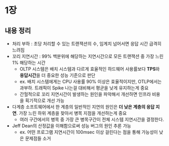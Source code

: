 # 1장

## 내용 정리

- 처리 부하 : 초당 처리할 수 있는 트랜잭션의 수, 임계치 넘어서면 응답 시간 급격히 느려짐
- 꼬리 지연시간 : 99% 백분위에 해당하는 지연시간으로 모든 트랜잭션 중 가장 느린 1% 해당하는 시간
  - OLTP 시스템은 배치 시스템과 다르게 효율적인 하드웨어 사용률보다 **TPS**와 **응답시간**을 더 중요한 성능 기준으로 판단
  - ex. 배치 시스템에게는 CPU 사용률 90% 이상은 효율적이지만, OTLP에서는 과부하. 트래픽이 Spike 나는걸 대비해서 평균을 낮게 유지하는게 중요
  - 간헐적으로 꼬리 지연시간이 발생하는 원인을 파악해서 개선하면 인프라 비용을 획기적으로 개선 가능
- 다계층 소프트웨어에서 한 계층의 일반적인 지연의 원인은 **더 낮은 계층의 응답 지연**. 가장 느린 하위 계층을 찾아서 병목 지점을 개선하는게 중요
  - 여러 구간에서의 병목 중 가장 큰 병목구간이 전체 시스템 지연시간을 결정한다.
- Jeff Dean의 산정값을 이해함으로써 성능 버그의 원인 추론 가능
  - ex. 어떤 프로그램 지연시간이 100msec 이상 걸린다는 점을 통해 가능성이 낮은 문제점들 소거


